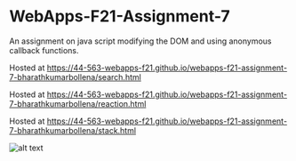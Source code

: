 # WebApps-F21-Assignment-7

An assignment on java script modifying the DOM and using anonymous callback functions.

Hosted at  https://44-563-webapps-f21.github.io/webapps-f21-assignment-7-bharathkumarbollena/search.html 

Hosted at   https://44-563-webapps-f21.github.io/webapps-f21-assignment-7-bharathkumarbollena/reaction.html

Hosted at   https://44-563-webapps-f21.github.io/webapps-f21-assignment-7-bharathkumarbollena/stack.html


![alt text](http://url/to/img.png)
